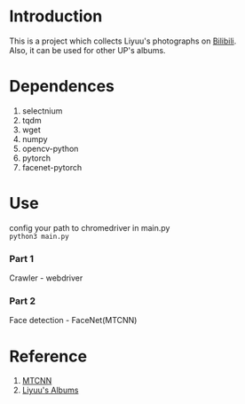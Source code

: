 # Introduction
This is a project which collects Liyuu's photographs on [Bilibili](www.bilibili.com).  
Also, it can be used for other UP's albums.
# Dependences
1. selectnium
2. tqdm
3. wget
4. numpy
5. opencv-python
6. pytorch
7. facenet-pytorch  
# Use
config your path to chromedriver in main.py  
```python3 main.py```  

### Part 1
Crawler - webdriver
### Part 2
Face detection - FaceNet(MTCNN)

# Reference
1. [MTCNN](https://arxiv.org/abs/1604.02878v1)
2. [Liyuu's Albums](https://space.bilibili.com/4549624/album)